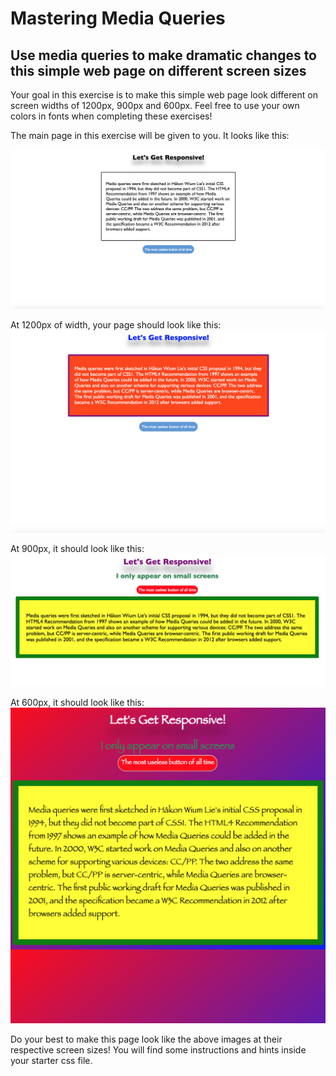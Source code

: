 # Mastering Media Queries #

## Use media queries to make dramatic changes to this simple web page on different screen sizes ##

Your goal in this exercise is to make this simple web page look different on screen widths of 1200px, 900px and 600px. Feel free to use your own colors in fonts when completing these exercises!

The main page in this exercise will be given to you. It looks like this: 

<img src="main.png">

At 1200px of width, your page should look like this:
<img src="1200.png">

At 900px, it should look like this:
<img src="900.png">

At 600px, it should look like this:
<img src="600.png">


Do your best to make this page look like the above images at their respective screen sizes! You will find some instructions and hints inside your starter css file.